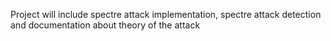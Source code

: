 Project will include spectre attack implementation, spectre attack detection and documentation about theory of the attack
